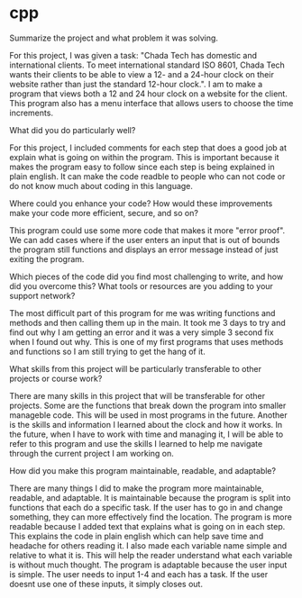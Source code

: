 # cpp

Summarize the project and what problem it was solving.

For this project, I was given a task: "Chada Tech has domestic and international clients. To meet international standard ISO 8601, Chada Tech wants their clients to be able to view a 12- and a 24-hour clock on their website rather than just the standard 12-hour clock.". I am to make a program that views both a 12 and 24 hour clock on a website for the client. This program also has a menu interface that allows users to choose the time increments. 

What did you do particularly well?

For this project, I included comments for each step that does a good job at explain what is going on within the program. This is important because it makes the program easy to follow since each step is being explained in plain english. It can make the code readble to people who can not code or do not know much about coding in this language. 

Where could you enhance your code? How would these improvements make your code more efficient, secure, and so on?

This program could use some more code that makes it more "error proof". We can add cases where if the user enters an input that is out of bounds the program still functions and displays an error message instead of just exiting the program. 
    
Which pieces of the code did you find most challenging to write, and how did you overcome this? What tools or resources are you adding to your support network?

The most difficult part of this program for me was writing functions and methods and then calling them up in the main. It took me 3 days to try and find out why I am getting an error and it was a very simple 3 second fix when I found out why. This is one of my first programs that uses methods and functions so I am still trying to get the hang of it. 
    
What skills from this project will be particularly transferable to other projects or course work?

There are many skills in this project that will be transferable for other projects. Some are the functions that break down the program into smaller manageble code. This will be used in most programs in the future. Another is the skills and information I learned about the clock and how it works. In the future, when I have to work with time and managing it, I will be able to refer to this program and use the skills I learned to help me navigate through the current project I am working on. 
    
How did you make this program maintainable, readable, and adaptable?

There are many things I did to make the program more maintainable, readable, and adaptable. It is maintainable because the program is split into functions that each do a specific task. If the user has to go in and change something, they can more effectively find the location. The program is more readable because I added text that explains what is going on in each step. This explains the code in plain english which can help save time and headache for others reading it. I also made each variable name simple and relative to what it is. This will help the reader understand what each variable is without much thought. The program is adaptable because the user input is simple. The user needs to input 1-4 and each has a task. If the user doesnt use one of these inputs, it simply closes out.  
